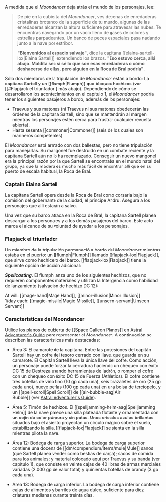 A medida que el _Moondancer_ deja atrás el mundo de los personajes, lee:  

> De pie en la cubierta del _Moondancer_, ves decenas de enredaderas cristalinas brotando de la superficie de tu mundo, algunas de las enredaderas alcanzan la altura suficiente para atravesar las nubes. Te encuentras navegando por un vacío lleno de gases de colores y estrellas parpadeantes. Un banco de peces espaciales pasa nadando junto a la nave por estribor.
> 
> **"Bienvenidos al espacio salvaje"**, dice la capitana [[elaina-sartell-lox|Elaina Sartell]], extendiendo los brazos. **"Eso estuvo cerca, allá abajo. Maldita sea si sé lo que son esas enredaderas o cómo deshacerse de ellas, pero alguien en la Roca de Bral podría"**.

Sólo dos miembros de la tripulación de _Moondancer_ están a bordo: La capitana Sartell y un [[flumph|Flumph]] que bloquea hechizos (ver [[#Flapjack el triunfador]] más abajo). Dependiendo de cómo se desarrollaron los acontecimientos en el capítulo 1, el _Moondancer_ podría tener los siguientes pasajeros a bordo, además de los personajes:

- Traevus y sus matones (ni Traevus ni sus matones obedecerán las órdenes de la capitana Sartell, sino que se mantendrán al margen mientras los personajes estén cerca para frustrar cualquier revuelta abierta).
- Hasta sesenta [[commoner|Commoner]] (seis de los cuales son marineros competentes)

El _Moondancer_ está armado con dos ballestas, pero no tiene tripulación para manejarlas. Su mangonel fue destruido en un combate reciente y la capitana Sartell aún no lo ha reemplazado. Conseguir un nuevo mangonel era la principal razón por la que Sartell se encontraba en el mundo natal del grupo, ya que la madera es mucho más fácil de encontrar allí que en su puerto de escala habitual, la Roca de Bral.

### Captain Elaina Sartell

La capitana Sartell opera desde la Roca de Bral como corsaria bajo la comisión del gobernante de la ciudad, el príncipe Andru. Asegura a los personajes que allí estarán a salvo.

Una vez que su barco atraca en la Roca de Bral, la capitana Sartell planea descargar a los personajes y a los demás pasajeros del barco. Este acto marca el alcance de su voluntad de ayudar a los personajes.

### Flapjack el triunfador

Un miembro de la tripulación permaneció a bordo del _Moondancer_ mientras estaba en el puerto: un [[flumph|Flumph]] llamado [[flapjack-lox|Flapjack]], que sirve como hechicero del barco. [[flapjack-lox|Flapjack]] tiene la siguiente opción de acción adicional:  

**_Spellcasting._** El flumph lanza uno de los siguientes hechizos, que no requieren componentes materiales y utilizan la Inteligencia como habilidad de lanzamiento (salvación de hechizo DC 12):

At will: [[mage-hand|Mage Hand]], [[minor-illusion|Minor Illusion]]  
1/day each: [[magic-missile|Magic Missile]], [[unseen-servant|Unseen Servant]]

### Características del Moondancer

Utilice los planos de cubierta de [[Space Galleon Planos]] en [Astral Adventurer's Guide](https://5etools-mirror-1.github.io/book.html#AAG) para representar el _Moondancer_. A continuación se describen las características más destacadas:

- Área 3: El camarote de la capitana. Entre las posesiones del capitán Sartell hay un cofre del tesoro cerrado con llave, que guarda en su camarote. El Capitán Sartell lleva la única llave del cofre. Como acción, un personaje puede forzar la cerradura haciendo un chequeo con éxito DC 15 de Destreza usando herramientas de ladrón, o romper el cofre con un chequeo con éxito DC 15 de Fuerza (Athletics). El cofre contiene tres botellas de vino fino (10 gp cada una), seis brazaletes de oro (25 gp cada uno), nueve perlas (100 gp cada una) en una bolsa de terciopelo, y un [[spell-scroll|Spell Scroll]] de [[air-bubble-aag|Air Bubble]] (ver [Astral Adventurer's Guide](https://5etools-mirror-1.github.io/book.html#AAG)).

- Área 5: Timón de hechizos. El [[spelljamming-helm-aag|Spelljamming Helm]] de la nave parece una silla plateada flotante y ornamentada con un cojín de color púrpura y sin patas. Unos cristales azules brillantes situados bajo el asiento proyectan un círculo mágico sobre el suelo, estabilizando la silla. [[flapjack-lox|Flapjack]] se sienta en la silla mientras pilota la nave.

- Área 12: Bodega de carga superior. La bodega de carga superior contiene una docena de [[dm/compendium/items/mule|Mule]] sanos (que Sartell planea vender como bestias de carga); sacos de comida para los animales; y material colocado aquí por Traevus y su banda (ver capítulo 1), que consiste en veinte cajas de 40 libras de armas marciales variadas (2.000 gp de valor total) y quinientas botellas de brandy (3 gp cada una).

- Área 13: Bodega de carga inferior. La bodega de carga inferior contiene cajas de alimentos y barriles de agua dulce, suficiente para diez criaturas medianas durante treinta días.